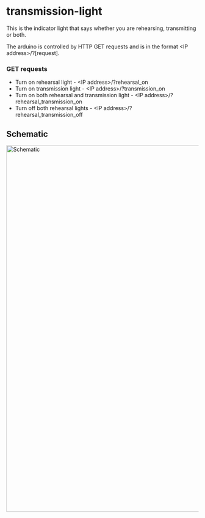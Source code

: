 # transmission-light
This is the indicator light that says whether you are rehearsing, transmitting or both.

The arduino is controlled by HTTP GET requests and is in the format \<IP address\>/?[request].

### GET requests

* Turn on rehearsal light - \<IP address\>/?rehearsal_on
* Turn on transmission light - \<IP address\>/?transmission_on
* Turn on both rehearsal and transmission light - \<IP address\>/?rehearsal_transmission_on
* Turn off both rehearsal  lights - \<IP address\>/?rehearsal_transmission_off

## Schematic

<img width="959" alt="Schematic" src="https://user-images.githubusercontent.com/20305872/142749979-c76595e6-6f84-4747-8471-53a6529790ec.png">
